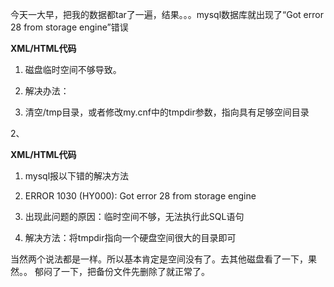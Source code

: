 今天一大早，把我的数据都tar了一遍，结果。。。mysql数据库就出现了“Got error 28 from storage engine”错误

**XML/HTML代码**

1. 磁盘临时空间不够导致。 

2. 解决办法： 

3. 清空/tmp目录，或者修改my.cnf中的tmpdir参数，指向具有足够空间目录 

2、

**XML/HTML代码**

1. mysql报以下错的解决方法 

2. ERROR 1030 (HY000): Got error 28 from storage engine 
3. 出现此问题的原因：临时空间不够，无法执行此SQL语句 
4. 解决方法：将tmpdir指向一个硬盘空间很大的目录即可 

当然两个说法都是一样。所以基本肯定是空间没有了。去其他磁盘看了一下，果然。。
郁闷了一下，把备份文件先删除了就正常了。

 